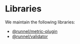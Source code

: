 # Libraries

We maintain the following libraries:

- [@runnel/metric-plugin](libraries/runnel-metric-plugin.md)
- [@runnel/validator](libraries/runnel-validator.md)
